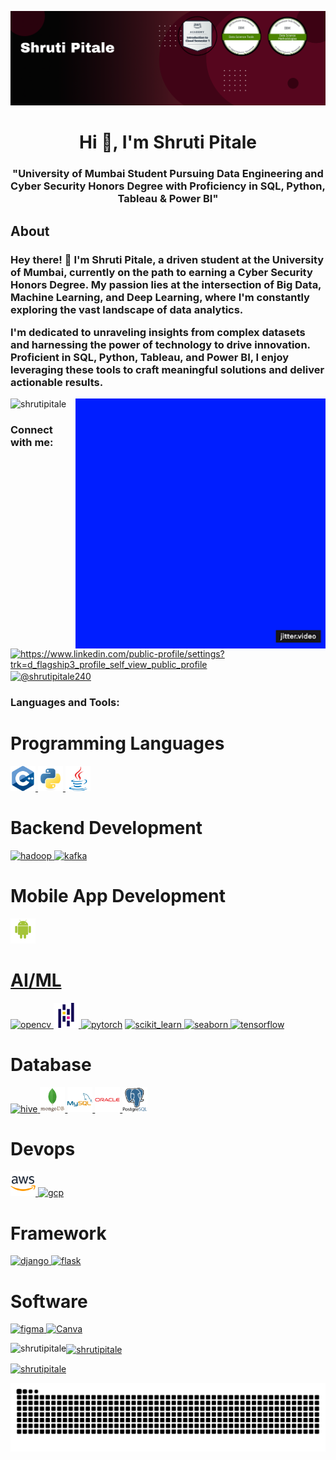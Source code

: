 ![logo](https://github.com/shrutipitale/Shruti-Pitale/blob/42813a80e72c595c780648b5d714153378e7336f/Black%20and%20Red%20Gradient%20Professional%20LinkedIn%20Banner.png)

<h1 align="center">Hi 👋, I'm Shruti Pitale</h1>
<h3 align="center">"University of Mumbai Student Pursuing Data Engineering and Cyber Security Honors Degree with Proficiency in SQL, Python, Tableau & Power BI"</h3>

<h2>About</h2>
<h3 align="left">Hey there! 🌟 I'm Shruti Pitale, a driven student at the University of Mumbai, currently on the path to earning a Cyber Security Honors Degree. My passion lies at the intersection of Big Data, Machine Learning, and Deep Learning, where I'm constantly exploring the vast landscape of data analytics.

I'm dedicated to unraveling insights from complex datasets and harnessing the power of technology to drive innovation. Proficient in SQL, Python, Tableau, and Power BI, I enjoy leveraging these tools to craft meaningful solutions and deliver actionable results. </h3>
<img align="right" alt="coding" width="400" src="shruti.gif">

<p align="left"> <img src="https://komarev.com/ghpvc/?username=shrutipitale&label=Profile%20views&color=0e75b6&style=flat" alt="shrutipitale" /> </p>

<h3 align="left">Connect with me:</h3>
<p align="left">
<a href="https://linkedin.com/in/https://www.linkedin.com/public-profile/settings?trk=d_flagship3_profile_self_view_public_profile" target="blank"><img align="center" src="https://raw.githubusercontent.com/rahuldkjain/github-profile-readme-generator/master/src/images/icons/Social/linked-in-alt.svg" alt="https://www.linkedin.com/public-profile/settings?trk=d_flagship3_profile_self_view_public_profile" height="30" width="40" /></a>
<a href="https://medium.com/@shrutipitale240" target="blank"><img align="center" src="https://raw.githubusercontent.com/rahuldkjain/github-profile-readme-generator/master/src/images/icons/Social/medium.svg" alt="@shrutipitale240" height="30" width="40" /></a>
</p>

<h3 align="left">Languages and Tools:</h3>

  
  <h1>Programming Languages</h1>
<p align="left"> <a href="https://www.w3schools.com/cpp/" target="_blank" rel="noreferrer"> <img src="https://raw.githubusercontent.com/devicons/devicon/master/icons/cplusplus/cplusplus-original.svg" alt="cplusplus" width="40" height="40"/> </a>
<a href="https://www.python.org" target="_blank" rel="noreferrer"> <img src="https://raw.githubusercontent.com/devicons/devicon/master/icons/python/python-original.svg" alt="python" width="40" height="40"/> 
<a href="https://www.java.com" target="_blank" rel="noreferrer"> <img src="https://raw.githubusercontent.com/devicons/devicon/master/icons/java/java-original.svg" alt="java" width="40" height="40"/> </a> 
</p>

  <h1>Backend Development</h1>
  <p align="left"> <a href="https://hadoop.apache.org/" target="_blank" rel="noreferrer"> <img src="https://www.vectorlogo.zone/logos/apache_hadoop/apache_hadoop-icon.svg" alt="hadoop" width="40" height="40"/> </a> <a href="https://kafka.apache.org/" target="_blank" rel="noreferrer"> <img src="https://www.vectorlogo.zone/logos/apache_kafka/apache_kafka-icon.svg" alt="kafka" width="40" height="40"/> </a> </p>
    
<h1>Mobile App Development</h1>
      <a href="https://developer.android.com" target="_blank" rel="noreferrer"> <img src="https://raw.githubusercontent.com/devicons/devicon/master/icons/android/android-original-wordmark.svg" alt="android" width="40" height="40"/> 

<h1>AI/ML</h1>
<p align="left"> <a href="https://opencv.org/" target="_blank" rel="noreferrer"><img src="https://www.vectorlogo.zone/logos/opencv/opencv-icon.svg" alt="opencv" width="40" height="40"/> 
<a href="https://pandas.pydata.org/" target="_blank" rel="noreferrer">
<img src="https://raw.githubusercontent.com/devicons/devicon/2ae2a900d2f041da66e950e4d48052658d850630/icons/pandas/pandas-original.svg" alt="pandas" width="40" height="40"/> </a> 
  <a href="https://pytorch.org/" target="_blank" rel="noreferrer"> <img src="https://www.vectorlogo.zone/logos/pytorch/pytorch-icon.svg" alt="pytorch" width="40" height="40"/></a> 
  <a href="https://scikit-learn.org/" target="_blank" rel="noreferrer"> <img src="https://upload.wikimedia.org/wikipedia/commons/0/05/Scikit_learn_logo_small.svg" alt="scikit_learn" width="40" height="40"/> </a>
  <a href="https://seaborn.pydata.org/" target="_blank" rel="noreferrer"><img src="https://seaborn.pydata.org/_images/logo-mark-lightbg.svg" alt="seaborn" width="40" height="40"/> </a>
  <a href="https://www.tensorflow.org" target="_blank" rel="noreferrer"> <img src="https://www.vectorlogo.zone/logos/tensorflow/tensorflow-icon.svg" alt="tensorflow" width="40" height="40"/> </a> </p>


<h1>Database</h1>
<p align="left"> <a href="https://hive.apache.org/" target="_blank" rel="noreferrer"> <img src="https://www.vectorlogo.zone/logos/apache_hive/apache_hive-icon.svg" alt="hive" width="40" height="40"/> </a> <a href="https://www.mongodb.com/" target="_blank" rel="noreferrer"> <img src="https://raw.githubusercontent.com/devicons/devicon/master/icons/mongodb/mongodb-original-wordmark.svg" alt="mongodb" width="40" height="40"/> </a> <a href="https://www.mysql.com/" target="_blank" rel="noreferrer"> <img src="https://raw.githubusercontent.com/devicons/devicon/master/icons/mysql/mysql-original-wordmark.svg" alt="mysql" width="40" height="40"/> </a> <a href="https://www.oracle.com/" target="_blank" rel="noreferrer"> <img src="https://raw.githubusercontent.com/devicons/devicon/master/icons/oracle/oracle-original.svg" alt="oracle" width="40" height="40"/> </a> <a href="https://www.postgresql.org" target="_blank" rel="noreferrer"> <img src="https://raw.githubusercontent.com/devicons/devicon/master/icons/postgresql/postgresql-original-wordmark.svg" alt="postgresql" width="40" height="40"/> </a> </p>


    
<h1>Devops</h1>
<p align="left"> <a href="https://aws.amazon.com" target="_blank" rel="noreferrer"> <img src="https://raw.githubusercontent.com/devicons/devicon/master/icons/amazonwebservices/amazonwebservices-original-wordmark.svg" alt="aws" width="40" height="40"/> </a> 
<a href="https://cloud.google.com" target="_blank" rel="noreferrer"> <img src="https://www.vectorlogo.zone/logos/google_cloud/google_cloud-icon.svg" alt="gcp" width="40" height="40"/></a> 
</p>

<h1>Framework</h1>
<p align="left"> <a href="https://www.djangoproject.com/" target="_blank" rel="noreferrer"> <img src="https://cdn.worldvectorlogo.com/logos/django.svg" alt="django" width="40" height="40"/> </a> <a href="https://flask.palletsprojects.com/" target="_blank" rel="noreferrer"> <img src="https://www.vectorlogo.zone/logos/pocoo_flask/pocoo_flask-icon.svg" alt="flask" width="40" height="40"/> </a> </p>
    
<h1>Software</h1>
<p align="left"> <a href="https://www.figma.com/" target="_blank" rel="noreferrer"> <img src="https://www.vectorlogo.zone/logos/figma/figma-icon.svg" alt="figma" width="40" height="40"/> 
 <img src="https://imgs.search.brave.com/29GQP3JWD8dJXdokqHqKoHX2FZpFWHxPbUyxwzqP5RY/rs:fit:860:0:0/g:ce/aHR0cHM6Ly91cGxv/YWQud2lraW1lZGlh/Lm9yZy93aWtpcGVk/aWEvY29tbW9ucy8w/LzA4L0NhbnZhX2lj/b25fMjAyMS5zdmc.svg" alt="Canva" width="40" height="40"/></p>



<p><img align="left" src="https://github-readme-stats.vercel.app/api/top-langs?username=shrutipitale&show_icons=true&text_color=000000&bg_color=fffafa&locale=en&layout=compact" alt="shrutipitale" /></p>

<p><img align="center" src="https://github-readme-stats.vercel.app/api?username=shrutipitale&show_icons=true&title_color=000000&text_color=000000&locale=en" alt="shrutipitale"/ ></p>

<p><img align="leftleft" src="https://github-readme-streak-stats.herokuapp.com/?user=shrutipitale&theme=default" alt="shrutipitale" /></p>

<img src="https://raw.githubusercontent.com/shrutipitale/shrutipitale/output/snake.svg" alt="Snake animation" />








